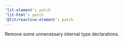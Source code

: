 ```yaml
---
'lit-element': patch
'lit-html': patch
'@lit/reactive-element': patch
---
```


Remove some unnecessary internal type declarations.
